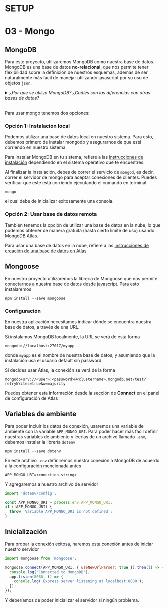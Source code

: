 # SETUP
# 03 - Mongo

## MongoDB

Para este proyecto, utilizaremos MongoDB como nuestra base de datos. MongoDB es una base de datos **no-relacional**, que nos permite tener flexibilidad sobre la definición de nuestros esquemas, además de ser naturalmente más fácil de manejar utilizando javascript por su uso de objetos `json`.

<details>
  <summary><i>¿Por qué se utiliza MongoDB? ¿Cuáles son las diferencias con otras bases de datos?</i></summary> 
  <br />
  Las bases de datos relacionales y no relacionales tienen diferencias fundamentales, pero en general pueden ser utilizadas por igual, ofreciendo algunas ventajas una sobre la otra.

  La decisión de qué base de datos usar para proyectos grandes debe de hacerse basada en varios factores, como lo son la naturaleza misma de los datos, el soporte de infraestructura, la cantidad y velocidad de recolección de datos, etc. 

  Para propósitos del curso, utilizaremos MongoDB ya que la flexibilidad de la definición de los <i>documentos</i> nos permite poder agregar o cambiar campos más fácilmente, además de que las librerías para trabajar con mongo son más sencillas de usar con javascript

  <b>Referencia</b>: [Diferencia entre SQL vs NoSQL](https://www.xplenty.com/blog/the-sql-vs-nosql-difference/)
</details>
<br />

Para usar mongo tenemos dos opciones:

### Opción 1: Instalación local

Podemos utilizar una base de datos local en nuestro sistema. Para esto, debemos primero de instalar mongodb y asegurarnos de que está corriendo en nuestro sistema.

Para instalar MongoDB en tu sistema, refiere a las [instrucciones de instalación](https://docs.mongodb.com/manual/installation/) dependiendo en el sistema operativo que te encuentres.

Al finalizar la instalación, debes de correr el servicio de `mongod`, es decir, correr el servidor de mongo para aceptar conexiones de clientes. Puedes verificar que este está corriendo ejecutando el comando en terminal

```
mongo
```

el cual debe de inicializar exitosamente una consola.

### Opción 2: Usar base de datos remota

También tenemos la opción de utilizar una base de datos en la nube, lo que podemos obtener de manera gratuita (hasta cierto límite de uso) usando MongoDB Atlas.

Para usar una base de datos en la nube, refiere a las [instrucciones de creación de una base de datos en Atlas](https://docs.atlas.mongodb.com/getting-started/)

## Mongoose

En nuestro proyecto utilizaremos la librería de Mongoose que nos permite conectarnos a nuestra base de datos desde javascript. Para esto instalaremos

```
npm install --save mongoose
```

### Configuración

En nuestra aplicación necesitamos indicar dónde se encuentra nuestra base de datos, a través de una URL.

Si instalamos MongoDB localmente, la URL se verá de esta forma

```
mongodb://localhost:27017/myapp
```

donde `myapp` es el nombre de nuestra base de datos, y asumiendo que la instalación usa el usuario default sin password.

Si decides usar Atlas, la conexión se verá de la forma

```
mongodb+srv://<user>:<password>@<clustername>.mongodb.net/test?retryWrites=true&w=majority
```

Puedes obtener esta información desde la sección de **Connect** en el panel de configuración de Atlas

## Variables de ambiente

Para poder incluir los datos de conexión, usaremos una variable de ambiente con la variable `APP_MONGO_URI`. Para poder hacer más fácil definir nuestras variables de ambiente y leerlas de un archivo llamado `.env`, debemos instalar la librería `dotenv`

```
npm install --save dotenv
```

En este archivo `.env` definiremos nuestra conexión a MongoDB de acuerdo a la configuración mencionada antes

```
APP_MONGO_URI=<conection-string>
```

Y agregaremos a nuestro archivo de servidor

```javascript
import 'dotenv/config';

const APP_MONGO_URI = process.env.APP_MONGO_URI;
if (!APP_MONGO_URI) {
  throw 'Variable APP_MONGO_URI is not defined';
}
```

## Inicialización

Para probar la conexión exitosa, haremos esta conexión antes de iniciar nuestro servidor

```javascript
import mongoose from 'mongoose';
```

```javascript
mongoose.connect(APP_MONGO_URI, { useNewUrlParser: true }).then(() => {
  console.log('Connected to MongoDB');
  app.listen(8080, () => {
    console.log('Express server listening at localhost:8080');
  });
});
```

Y deberíamos de poder inicializar el servidor si ningún problema.

